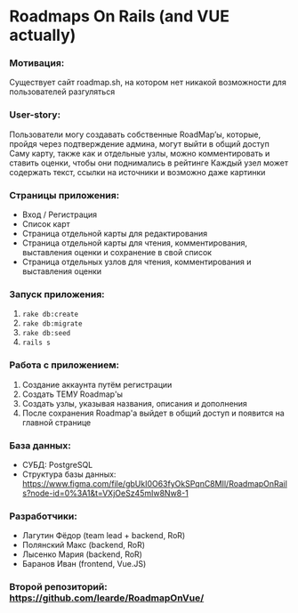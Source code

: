 # Roadmaps On Rails (and VUE actually)

### Мотивация: 

Существует сайт roadmap.sh, на котором нет никакой возможности для пользователей разгуляться

### User-story:

Пользователи могу создавать собственные RoadMap’ы, которые, пройдя через подтверждение админа, могут выйти в общий доступ
Саму карту, также как и отдельные узлы, можно комментировать и ставить оценки, чтобы они поднимались в рейтинге
Каждый узел может содержать текст, ссылки на источники и возможно даже картинки

### Страницы приложения:

* Вход / Регистрация
* Список карт
* Страница отдельной карты для редактирования
* Страница отдельной карты для чтения, комментирования, выставления оценки и сохранение в свой список
* Страница отдельных узлов для чтения, комментирования и выставления оценки

### Запуск приложения:

1. `rake db:create`
2. `rake db:migrate`
3. `rake db:seed`
4. `rails s`

### Работа с приложением:
1. Создание аккаунта путём регистрации
2. Создать ТЕМУ Roadmap'ы
3. Создать узлы, указывая названия, описания и дополнения
4. После сохранения Roadmap'а выйдет в общий доступ и появится на главной странице

### База данных:
* СУБД: PostgreSQL
* Структура базы данных: https://www.figma.com/file/gbUkI0O63fyOkSPqnC8MIl/RoadmapOnRails?node-id=0%3A1&t=VXjOeSz45mIw8Nw8-1

### Разработчики:
* Лагутин Фёдор (team lead + backend, RoR)
* Полянский Макс (backend, RoR)
* Лысенко Мария (backend, RoR)
* Баранов Иван (frontend, Vue.JS)

### Второй репозиторий: https://github.com/learde/RoadmapOnVue/
